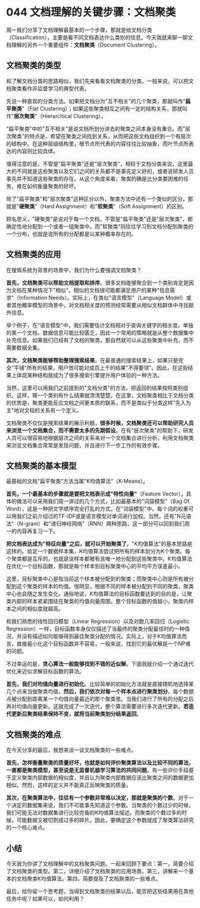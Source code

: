# 044 文档理解的关键步骤：文档聚类

周一我们分享了文档理解最基本的一个步骤，那就是给文档分类（Classification），主要是看不同文档表达什么类别的信息。今天我就来聊一聊文档理解的另外一个重要组件：**文档聚类**（Document
Clustering）。

## 文档聚类的类型

和了解文档分类的思路相似，我们先来看看文档聚类的分类。一般来说，可以把文档聚类看作非监督学习的典型代表。

先说一种直观的分类方法。如果把文档分为"互不相关"的几个聚类，那就叫作"**扁平聚类**"（Flat
Clustering）；如果这些聚类相互之间有一定的结构关系，那就叫作"**层次聚类**"（Hierarchical
Clustering）。

"扁平聚类"中的"互不相关"是说文档所划分进去的聚类之间本身没有重合。而"层次聚类"的特点是，希望在聚类之间找到关系，从而把这些文档组织到一个有层次的结构中。在这种层级结构里，根节点所代表的内容往往比较抽象，而叶节点所表达的内容则比较具体。

值得注意的是，不管是"扁平聚类"还是"层次聚类"，相较于文档分类来说，这里最大的不同就是这些聚类以及它们之间的关系都不是事先定义好的，或者说研发人员事先并不知道这些聚类的存在。从这个角度来看，聚类的确是比分类要困难的任务，难在如何衡量聚类的好坏。

除了"扁平聚类"和"层次聚类"这种区分以外，聚类方法中还有一个类似的区分，那就是"**硬聚类**"（Hard
Assignment）和"**软聚类**"（Soft Assignment）的区别。

顾名思义，"硬聚类"是说对于每一个文档，不管是"扁平聚类"还是"层次聚类"，都确定性地分配到一个或者一组聚类中。而"软聚类"则往往学习到文档分配到聚类的一个分布，也就是说所有的分配都是以某种概率存在的。

## 文档聚类的应用

在搜索系统为背景的场景中，我们为什么要强调文档聚类？

**首先，文档聚类可以帮助文档提取和排序**。很多文档能够聚合到一个类别肯定是因为文档在某种情况下"相似"。相似的文档很可能都满足用户的某种"信息需求"（Information
Needs）。实际上，在类似"语言模型"（Language
Model）或者其他概率模型的场景中，对文档相关度的预测经常需要从相似文档群体中寻找额外信息。

举个例子，在"语言模型"中，我们需要估计文档相对于查询关键字的相关度。单独的某一个文档，数据信息可能比较匮乏，因此一个常用的策略就是从整个数据集中补充信息。如果我们已经有了文档的聚类，那自然就可以从这些聚类中补充，而不需要数据全集。

**其次，文档聚类能够帮助整理搜索结果**。在最普通的搜索结果上，如果只是完全"平铺"所有的结果，用户很可能对成百上千的结果"不得要领"。因此，在这些结果上体现某种结构就成为了很多搜索引擎提升用户体验的一种方法。

当然，这里可以用我们之前提到的"文档分类"的方法，把返回的结果按照类别组织。这样，哪一个类别有什么结果就清清楚楚。在这里，文档聚类相比于文档分类的优势是，聚类更能反应文档之间更本质的联系，而不是类似于分类这样"先入为主"地对文档的关系有一个定义。

文档聚类不仅仅是搜索结果的展示利器，**很多时候，文档聚类还可以帮助研究人员来浏览一个文档集合，而不需要太多的先期假设**。在有"层次聚类"的帮助下，研发人员可以很容易地根据层次之间的关系来对一个文档集合进行分析。利用文档聚类来浏览文档集合常常是发现问题，并且进行下一步工作的有效步骤。

## 文档聚类的基本模型

最基础的文档"扁平聚类"方法当属"K均值算法"（K-Means）。

**首先，一个最基本的步骤就是要把文档表示成"特性向量"**（Feature
Vector）。具体的做法可以采用我们周一讲过的几个方式，比如最基本的"词袋模型"（Bag
Of
Word），这是一种把文字顺序完全打乱的方式。在"词袋模型"中，每个词的权重可以用我们之前介绍过的TF-IDF或是语言模型对单词进行加权。当然，还有"N元语法"（N-gram）和"递归神经网络"（RNN）两种思路，这一部分可以回到我们周一的内容再复习一下。

**把文档表达成为"特征向量"之后，就可以开始聚类了**。"K均值算法"的基本思路是这样的。给定一个数据样本集，K均值算法尝试把所有的样本划分为K个聚类。每个聚类都是互斥的，也就是说样本都被有且唯一地分配到这些聚类中。K均值算法在优化一个目标函数，那就是每个样本到目标聚类中心的平均平方误差最小。

这里，目标聚类中心是指当前这个样本被分配到的聚类；而聚类中心则是所有被分配到这个聚类的样本的均值。很明显，根据不同的样本被分配到不同的聚类，聚类中心也会随之发生变化。通俗地说，K均值算法的目标函数要达到的目的是，让聚类内部的样本紧紧围绕在聚类的均值向量周围。整个目标函数的值越小，聚类内样本之间的相似度就越高。

和我们熟悉的线性回归模型（Linear Regression）以及对数几率回归（Logistic
Regression）一样，目标函数本身仅仅描述了当最终的聚类分配最佳时的一种情况，并没有描述如何能够得到最佳聚类分配的情况。实际上，对于K均值算法而言，直接最小化这个目标函数并不容易，一般来说，找到它的最优解是一个NP难的问题。

不过幸运的是，**贪心算法一般能够找到不错的近似解**。下面我就介绍一个通过迭代优化来近似求解目标函数的算法。

**首先，我们对均值向量进行初始化**。比较简单的初始化方法就是直接随机地选择某几个点来当做聚类均值。**然后，我们依次对每一个样本点进行聚类划分**。每个数据点被分配到距离某一个均值向量最近的那个聚类里。当我们进行了所有的分配之后再对均值向量更新。这就完成了一次迭代，整个算法需要进行多次迭代更新。**若迭代更新后聚类结果保持不变，就将当前聚类划分结果返回**。

## 文档聚类的难点

在今天分享的最后，我想来谈一谈文档聚类的一些难点。

**首先，怎样衡量聚类的质量好坏，也就是如何评价聚类算法以及比较不同的算法，一直都是聚类模型，甚至说是无监督机器学习算法的共同问题**。有一些评价手段基于定义聚类内部数据的相似度，并且认为聚类内部数据应该比聚类之间的数据更加相似。然而，这样的定义并不能真正反映聚类的质量。

**其次，在聚类算法中，往往有一个参数非常难以决定，那就是聚类的个数**。对于一个决定的数据集来说，我们不可能事先知道这个参数。当聚类的个数过少的时候，我们可能无法对数据集进行比较完备的K均值算法描述。而聚类的个数过多的时候，可能数据又被切割成过多的碎片。因此，要确定这个参数就成了聚类算法研究的一个核心难点。

## 小结

今天我为你讲了文档理解中的文档聚类问题。一起来回顾下要点：第一，简要介绍了文档聚类的类型。第二，详细介绍了文档聚类的应用场景。第三，讲解来一个基本的文档聚类K均值算法。第四，简要提及了文档聚类的一些难点。

最后，给你留一个思考题，当得到文档聚类的结果以后，能否把这些结果用在其他任务中呢？如果可以，如何利用？
